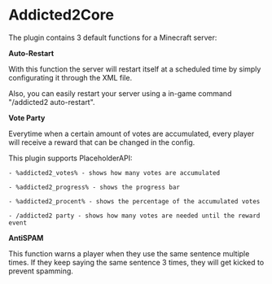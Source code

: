 # Addicted2Core
The plugin contains 3 default functions for a Minecraft server:


**Auto-Restart**

   With this function the server will restart itself at a scheduled time by simply configurating it through the XML file.

  Also, you can easily restart your server using a in-game command "/addicted2 auto-restart".

**Vote Party**

  Everytime when a certain amount of votes are accumulated, every player will receive a reward that can be changed in the config.

  This plugin supports PlaceholderAPI:

    - %addicted2_votes% - shows how many votes are accumulated 
    
    - %addicted2_progress% - shows the progress bar 
    
    - %addicted2_procent% - shows the percentage of the accumulated votes
    
    - /addicted2 party - shows how many votes are needed until the reward event

**AntiSPAM**

  This function warns a player when they use the same sentence multiple times. If they keep saying the same sentence 3 times, they will get kicked to prevent spamming.
